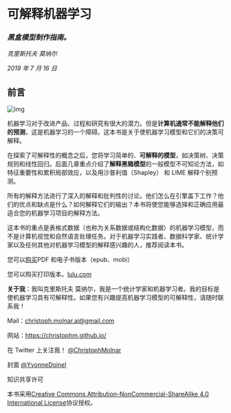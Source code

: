 # 可解释机器学习

### *黑盒模型制作指南。*

*克里斯托夫 莫纳尔*

*2019 年 7 月 16 日*

## 前言

![img](https://christophm.github.io/interpretable-ml-book/images/title_page.jpg)

机器学习对于改进产品、过程和研究有很大的潜力。但是**计算机通常不能解释他们的预测**，这是机器学习的一个障碍。这本书是关于使机器学习模型和它们的决策可解释。

在探索了可解释性的概念之后，您将学习简单的、**可解释的模型**，如决策树、决策规则和线性回归。后面几章重点介绍了**解释黑箱模型**的一般模型不可知论方法，如特征重要性和累积局部效应，以及用沙普利值（Shapley） 和 LIME 解释个别预测。

所有的解释方法进行了深入的解释和批判性的讨论。他们怎么在引擎盖下工作？他们的优点和缺点是什么？如何解释它们的输出？本书将使您能够选择和正确应用最适合您的机器学习项目的解释方法。

这本书的重点是表格式数据（也称为关系数据或结构化数据）的机器学习模型，而不是计算机视觉和自然语言处理任务。对于机器学习实践者、数据科学家、统计学家以及任何其他对机器学习模型的解释感兴趣的人，推荐阅读本书。

您可以[购买](https://leanpub.com/interpretable-machine-learning)PDF 和电子书版本（epub、mobi）

您可以购买打印版本。[lulu.com](http://www.lulu.com/shop/christoph-molnar/interpretable-machine-learning/paperback/product-24036234.html)

**关于我**：我叫克里斯托夫 莫纳尔，我是一个统计学家和机器学习者。我的目标是使机器学习具有可解释性。如果您有兴趣提高机器学习模型的可解释性，请随时联系我！

Mail：christoph.molnar.ai@gmail.com

网站：https://christophm.github.io/

在 Twitter 上关注我！ [@ChristophMolnar](https://twitter.com/ChristophMolnar)

封面 [@YvonneDoinel](https://twitter.com/YvonneDoinel)

知识共享许可

本书采用[Creative Commons Attribution-NonCommercial-ShareAlike 4.0 International License](http://creativecommons.org/licenses/by-nc-sa/4.0/)协议授权。